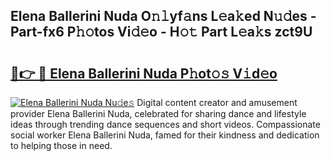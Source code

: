 ## Elena Ballerini Nuda O𝚗𝚕yf𝚊ns L𝚎a𝚔ed N𝚞𝚍es - Part-fx6 P𝚑𝚘tos Vi𝚍𝚎o - H𝚘𝚝 Part L𝚎a𝚔s zct9U

# <h2><a href="http://kf3eo6i.oniu.top/?m=Elena+Ballerini+Nuda">🔗👉 🔴 Elena Ballerini Nuda P𝚑ot𝚘𝚜 V𝚒d𝚎o</a></h2>

[![Elena Ballerini Nuda Nu𝚍e𝚜](https://i.imgur.com/0qMVB7G.gif)](http://kf3eo6i.oniu.top/?m=Elena+Ballerini+Nuda)
Digital content creator and amusement provider Elena Ballerini Nuda, celebrated for sharing dance and lifestyle ideas through trending dance sequences and short videos. Compassionate social worker Elena Ballerini Nuda, famed for their kindness and dedication to helping those in need.  
